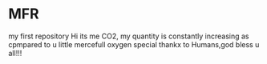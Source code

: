 # MFR
my first repository
Hi its me CO2,
    my quantity is constantly increasing as cpmpared to u little mercefull oxygen
    special thankx to Humans,god bless u all!!!
